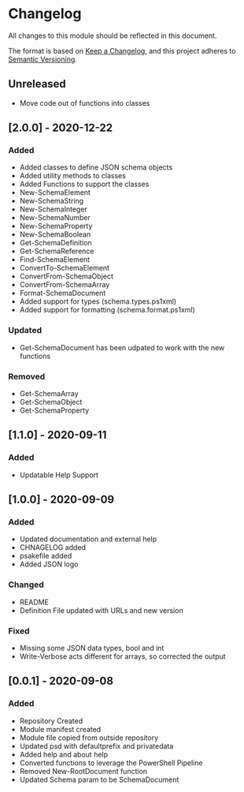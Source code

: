 # Changelog

All changes to this module should be reflected in this document.

The format is based on [Keep a Changelog](https://keepachangelog.com/en/1.0.0/),
and this project adheres to [Semantic Versioning](https://semver.org/spec/v2.0.0.html).

## Unreleased

- Move code out of functions into classes

## [2.0.0] - 2020-12-22

### Added

- Added classes to define JSON schema objects
- Added utility methods to classes
- Added Functions to support the classes
- New-SchemaElement
- New-SchemaString
- New-SchemaInteger
- New-SchemaNumber
- New-SchemaProperty
- New-SchemaBoolean
- Get-SchemaDefinition
- Get-SchemaReference
- Find-SchemaElement
- ConvertTo-SchemaElement
- ConvertFrom-SchemaObject
- ConvertFrom-SchemaArray
- Format-SchemaDocument
- Added support for types (schema.types.ps1xml)
- Added support for formatting (schema.format.ps1xml)

### Updated

- Get-SchemaDocument has been udpated to work with the new functions

### Removed

- Get-SchemaArray
- Get-SchemaObject
- Get-SchemaProperty

## [1.1.0] - 2020-09-11

### Added

- Updatable Help Support

## [1.0.0] - 2020-09-09

### Added

- Updated documentation and external help
- CHNAGELOG added
- psakefile added
- Added JSON logo

### Changed

- README
- Definition File updated with URLs and new version

### Fixed

- Missing some JSON data types, bool and int
- Write-Verbose acts different for arrays, so corrected the output

## [0.0.1] - 2020-09-08

### Added

- Repository Created
- Module manifest created
- Module file copied from outside repository
- Updated psd with defaultprefix and privatedata
- Added help and about help
- Converted functions to leverage the PowerShell Pipeline
- Removed New-RootDocument function
- Updated Schema param to be SchemaDocument
